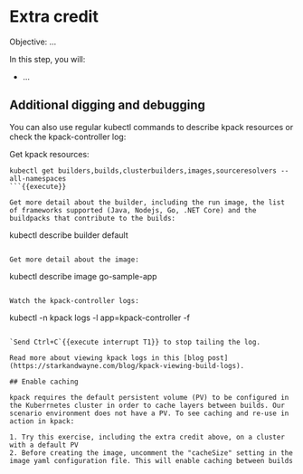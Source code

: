 # Extra credit

Objective:
...

In this step, you will:
- ...

## Additional digging and debugging

You can also use regular kubectl commands to describe kpack resources or check the kpack-controller log:

Get kpack resources:
```
kubectl get builders,builds,clusterbuilders,images,sourceresolvers --all-namespaces
```{{execute}}

Get more detail about the builder, including the run image, the list of frameworks supported (Java, Nodejs, Go, .NET Core) and the buildpacks that contribute to the builds:
```
kubectl describe builder default
```{{execute}}

Get more detail about the image:
```
kubectl describe image go-sample-app
```{{execute}}

Watch the kpack-controller logs:
```
kubectl -n kpack logs -l app=kpack-controller -f
```{{execute}}

`Send Ctrl+C`{{execute interrupt T1}} to stop tailing the log.

Read more about viewing kpack logs in this [blog post](https://starkandwayne.com/blog/kpack-viewing-build-logs).

## Enable caching

kpack requires the default persistent volume (PV) to be configured in the Kuberrnetes cluster in order to cache layers between builds. Our scenario environment does not have a PV. To see caching and re-use in action in kpack:

1. Try this exercise, including the extra credit above, on a cluster with a default PV
2. Before creating the image, uncomment the "cacheSize" setting in the image yaml configuration file. This will enable caching between builds
